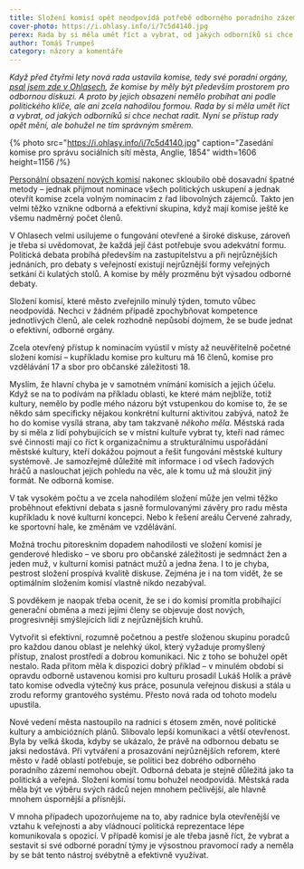 ```yaml
---
title: Složení komisí opět neodpovídá potřebě odborného poradního zázemí
cover-photo: https://i.ohlasy.info/i/7c5d4140.jpg
perex: Rada by si měla umět říct a vybrat, od jakých odborníků si chce nechat radit – jak se jí to podařilo tentokrát?
author: Tomáš Trumpeš
category: názory a komentáře
---
```


*Když před čtyřmi lety nová rada ustavila komise, tedy své poradní orgány, [psal jsem zde v Ohlasech](https://ohlasy.info/clanky/2019/02/komise.html), že komise by měly být především prostorem pro odbornou diskuzi. A proto by jejich obsazení nemělo probíhat ani podle politického klíče, ale ani zcela nahodilou formou. Rada by si měla umět říct a vybrat, od jakých odborníků si chce nechat radit. Nyní se přístup rady opět mění, ale bohužel ne tím správným směrem.*

{% photo src="https://i.ohlasy.info/i/7c5d4140.jpg" caption="Zasedání komise pro správu sociálních sítí města, Anglie, 1854" width=1606 height=1156 /%}

[Personální obsazení nových komisí](https://www.boskovice.cz/vismo/dokumenty2.asp?id=21863&n=komise-vybory&p1=30896) nakonec skloubilo obě dosavadní špatné metody – jednak přijmout nominace všech politických uskupení a jednak otevřít komise zcela volným nominacím z řad libovolných zájemců. Takto jen velmi těžko vznikne odborná a efektivní skupina, když mají komise ještě ke všemu nadměrný počet členů.

V Ohlasech velmi usilujeme o fungování otevřené a široké diskuse, zároveň je třeba si uvědomovat, že každá její část potřebuje svou adekvátní formu. Politická debata probíhá především na zastupitelstvu a při nejrůznějších jednáních, pro debaty s veřejností existují nejrůznější formy veřejných setkání či kulatých stolů. A komise by měly prozměnu být výsadou odborné debaty.

Složení komisí, které město zveřejnilo minulý týden, tomuto vůbec neodpovídá. Nechci v žádném případě zpochybňovat kompetence jednotlivých členů, ale celek rozhodně nepůsobí dojmem, že se bude jednat o efektivní, odborné orgány. 

Zcela otevřený přístup k nominacím vyústil v místy až neuvěřitelně početné složení komisí – kupříkladu komise pro kulturu má 16 členů, komise pro vzdělávání 17 a sbor pro občanské záležitosti 18. 

Myslím, že hlavní chyba je v samotném vnímání komisích a jejich účelu. Když se na to podívám na příkladu oblasti, ke které mám nejblíže, totiž kultury, nemělo by podle mého názoru být vstupenkou do komise to, že se někdo sám specificky nějakou konkrétní kulturní aktivitou zabývá, natož že ho do komise vysílá strana, aby tam takzvaně *někoho měla*. Městská rada by si měla z lidí pohybujících se v místní kultuře vybrat ty, kteří nad rámec své činnosti mají co říct k organizačnímu a strukturálnímu uspořádání městské kultury, kteří dokážou pojmout a řešit fungování městské kultury systémově. Je samozřejmě důležité mít informace i od všech řadových hráčů a naslouchat jejich pohledu na věc, ale k tomu už má sloužit jiný formát. Ne odborná komise.

V tak vysokém počtu a ve zcela nahodilém složení může jen velmi těžko proběhnout efektivní debata s jasně formulovanými závěry pro radu města kupříkladu k nové kulturní koncepci. Nebo k řešení areálu Červené zahrady, ke sportovní hale, ke změnám ve vzdělávání.

Možná trochu pitoreskním dopadem nahodilosti ve složení komisí je genderové hledisko – ve sboru pro občanské záležitosti je sedmnáct žen a jeden muž, v kulturní komisi patnáct mužů a jedna žena. I to je chyba, pestrost složení prospívá kvalitě diskuse. Zejména je i na tom vidět, že se optimálním složením komisí vlastně nikdo nezabýval.

S povděkem je naopak třeba ocenit, že se i do komisí promítla probíhající generační obměna a mezi jejími členy se objevuje dost nových, progresivněji smýšlejících lidí z nejrůznějších kruhů.

Vytvořit si efektivní, rozumně početnou a pestře složenou skupinu poradců pro každou danou oblast je nelehký úkol, který vyžaduje promyšlený přístup, znalost prostředí a dobrou komunikaci. Nic z toho se bohužel opět nestalo. Rada přitom měla k dispozici dobrý příklad – v minulém období si opravdu odborně ustavenou komisi pro kulturu prosadil Lukáš Holík a právě tato komise odvedla výtečný kus práce, posunula veřejnou diskusi a stála u zrodu reformy grantového systému. Přesto nová rada od tohoto modelu upustila.

Nové vedení města nastoupilo na radnici s étosem změn, nové politické kultury a ambiciózních plánů. Slibovalo lepší komunikaci a větší otevřenost. Byla by velká škoda, kdyby se ukázalo, že právě na odbornou debatu se jaksi nedostává. Při vytváření a prosazování nejrůznějších reforem, které město v řadě oblastí potřebuje, se politici bez dobrého odborného poradního zázemí nemohou obejít. Odborná debata je stejně důležitá jako ta politická a veřejná. Složení komisí tomu bohužel neodpovídá. Městská rada měla být ve výběru svých rádců nejen mnohem pečlivější, ale hlavně mnohem úspornější a přísnější.

V mnoha případech upozorňujeme na to, aby radnice byla otevřenější ve vztahu k veřejnosti a aby vládnoucí politická reprezentace lépe komunikovala s opozicí. V případě komisí je ale třeba jasně říct, že vybrat a sestavit si své odborné poradní týmy je výsostnou pravomocí rady a neměla by se bát tento nástroj svébytně a efektivně využívat.